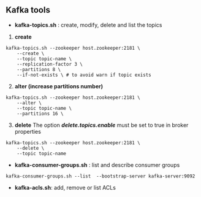 ## Kafka tools
* **kafka-topics.sh** : create, modify, delete and list the topics 
1. **create** 
```
kafka-topics.sh --zookeeper host.zookeeper:2181 \
    --create \
    --topic topic-name \
    --replication-factor 3 \
    --partitions 8 \
    --if-not-exists \ # to avoid warn if topic exists 
```
2. **alter (increase partitions number)**
```
kafka-topics.sh --zookeeper host.zookeeper:2181 \
    --alter \
    --topic topic-name \
    --partitions 16 \
```
3. **delete** 
The option ***delete.topics.enable*** must be set to true in broker properties 
```
kafka-topics.sh --zookeeper host.zookeeper:2181 \
    --delete \
    --topic topic-name
```
* **kafka-consumer-groups.sh** : list and describe consumer groups 
```
kafka-consumer-groups.sh --list  --bootstrap-server kafka-server:9092

```

* **kafka-acls.sh**: add, remove or list ACLs
